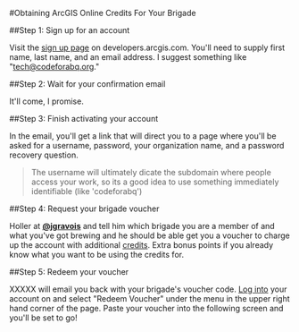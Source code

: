 #Obtaining ArcGIS Online Credits For Your Brigade

##Step 1: Sign up for an account

Visit the [sign up page](https://developers.arcgis.com/en/sign-up/) on developers.arcgis.com.  You'll need to supply first name, last name, and an email address.  I suggest something like "tech@codeforabq.org."

##Step 2: Wait for your confirmation email

It'll come, I promise.

##Step 3: Finish activating your account

In the email, you'll get a link that will direct you to a page where you'll be asked for a username, password, your organization name, and a password recovery question.

> The username will ultimately dicate the subdomain where people access your work, so its a good idea to use something immediately identifiable (like 'codeforabq')

##Step 4: Request your brigade voucher

Holler at [**@jgravois**](https://github.com/jgravois) and tell him which brigade you are a member of and what you've got brewing and he should be able get you a voucher to charge up the account with additional [credits](https://developers.arcgis.com/en/credits/).  Extra bonus points if you already know what you want to be using the credits for.

##Step 5: Redeem your voucher

XXXXX will email you back with your brigade's voucher code. [Log into](https://developers.arcgis.com) your account on and select "Redeem Voucher" under the menu in the upper right hand corner of the page.  Paste your voucher into the following screen and you'll be set to go!